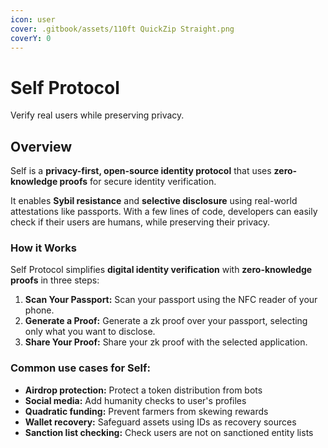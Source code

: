 ```yaml
---
icon: user
cover: .gitbook/assets/110ft QuickZip Straight.png
coverY: 0
---
```


# Self Protocol



Verify real users while preserving privacy.

## Overview

Self is a **privacy-first, open-source identity protocol** that uses **zero-knowledge proofs** for secure identity verification.&#x20;

It enables **Sybil resistance** and **selective disclosure** using real-world attestations like passports. With a few lines of code, developers can easily check if their users are humans, while preserving their privacy.

### How it Works

Self Protocol simplifies **digital identity verification** with **zero-knowledge proofs** in three steps:

1. **Scan Your Passport:** Scan your passport using the NFC reader of your phone.
2. **Generate a Proof:** Generate a zk proof over your passport, selecting only what you want to disclose.
3. **Share Your Proof:** Share your zk proof with the selected application.

### Common use cases for Self:

* **Airdrop protection:** Protect a token distribution from bots
* **Social media:** Add humanity checks to user's profiles
* **Quadratic funding:** Prevent farmers from skewing rewards
* **Wallet recovery:** Safeguard assets using IDs as recovery sources
* **Sanction list checking:** Check users are not on sanctioned entity lists


